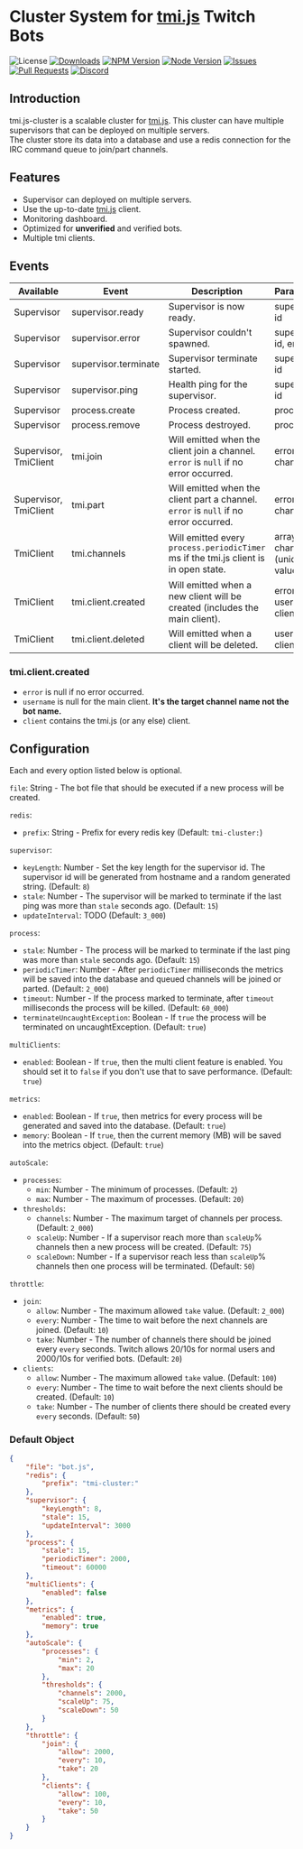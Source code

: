 # Cluster System for [tmi.js](https://github.com/tmijs/tmi.js) Twitch Bots

![License](https://img.shields.io/github/license/derpierre65/tmi.js-cluster)
[![Downloads](https://img.shields.io/npm/dt/tmi.js-cluster)](https://www.npmjs.com/package/tmi.js-cluster)
[![NPM Version](https://img.shields.io/npm/v/tmi.js-cluster)](https://www.npmjs.com/package/tmi.js-cluster)
[![Node Version](https://img.shields.io/node/v/tmi.js-cluster.svg?style=flat)](https://www.npmjs.com/package/tmi.js-cluster)
[![Issues](https://img.shields.io/github/issues/derpierre65/tmi.js-cluster)](https://github.com/derpierre65/tmi.js-cluster/issues)
[![Pull Requests](https://img.shields.io/github/issues-pr/derpierre65/tmi.js-cluster)](https://github.com/derpierre65/tmi.js-cluster/pulls)
[![Discord](https://discordapp.com/api/guilds/933758189491613707/embed.png?style=shield)](https://discord.gg/Zg4VQXZ7MG)

## Introduction

tmi.js-cluster is a scalable cluster for [tmi.js](https://github.com/tmijs/tmi.js). This cluster can have multiple supervisors that can be deployed on multiple servers.  
The cluster store its data into a database and use a redis connection for the IRC command queue to join/part channels.

## Features

- Supervisor can deployed on multiple servers.
- Use the up-to-date [tmi.js](https://github.com/tmijs/tmi.js) client.
- Monitoring dashboard.
- Optimized for **unverified** and verified bots.
- Multiple tmi clients.

## Events

| Available             | Event                | Description                                                                          | Parameters                        |
|-----------------------|----------------------|--------------------------------------------------------------------------------------|-----------------------------------|
| Supervisor            | supervisor.ready     | Supervisor is now ready.                                                             | supervisor id                     |
| Supervisor            | supervisor.error     | Supervisor couldn't spawned.                                                         | supervisor id, error              |
| Supervisor            | supervisor.terminate | Supervisor terminate started.                                                        | supervisor id                     |
| Supervisor            | supervisor.ping      | Health ping for the supervisor.                                                      | supervisor id                     |
| Supervisor            | process.create       | Process created.                                                                     | process id                        |
| Supervisor            | process.remove       | Process destroyed.                                                                   | process id                        |
| Supervisor, TmiClient | tmi.join             | Will emitted when the client join a channel. `error` is `null` if no error occurred. | error, channel                    |
| Supervisor, TmiClient | tmi.part             | Will emitted when the client part a channel. `error` is `null` if no error occurred. | error, channel                    |
| TmiClient             | tmi.channels         | Will emitted every `process.periodicTimer` ms if the tmi.js client is in open state. | array of channels (unique values) |
| TmiClient             | tmi.client.created   | Will emitted when a new client will be created (includes the main client).           | error, username, client           |
| TmiClient             | tmi.client.deleted   | Will emitted when a client will be deleted.                                          | username, client                  |

### tmi.client.created

- `error` is null if no error occurred.
- `username` is null for the main client. **It's the target channel name not the bot name.**
- `client` contains the tmi.js (or any else) client.

## Configuration

Each and every option listed below is optional.

`file`: String - The bot file that should be executed if a new process will be created.

`redis`:
- `prefix`: String - Prefix for every redis key (Default: `tmi-cluster:`)

`supervisor`:
- `keyLength`: Number - Set the key length for the supervisor id. The supervisor id will be generated from hostname and a random generated string. (Default: `8`)
- `stale`: Number - The supervisor will be marked to terminate if the last ping was more than `stale` seconds ago. (Default: `15`)
- `updateInterval`: TODO (Default: `3_000`)

`process`:
- `stale`: Number - The process will be marked to terminate if the last ping was more than `stale` seconds ago. (Default: `15`)
- `periodicTimer`: Number - After `periodicTimer` milliseconds the metrics will be saved into the database and queued channels will be joined or parted. (Default: `2_000`)
- `timeout`: Number - If the process marked to terminate, after `timeout` milliseconds the process will be killed. (Default: `60_000`)
- `terminateUncaughtException`: Boolean - If `true` the process will be terminated on uncaughtException. (Default: `true`)

`multiClients`:
- `enabled`: Boolean - If `true`, then the multi client feature is enabled. You should set it to `false` if you don't use that to save performance. (Default: `true`)

`metrics`:
- `enabled`: Boolean - If `true`, then metrics for every process will be generated and saved into the database. (Default: `true`)
- `memory`: Boolean - If `true`, then the current memory (MB) will be saved into the metrics object. (Default: `true`)

`autoScale`:
- `processes`:
	- `min`: Number - The minimum of processes. (Default: `2`)
	- `max`: Number - The maximum of processes. (Default: `20`)
- `thresholds`:
	- `channels`: Number - The maximum target of channels per process. (Default: `2_000`)
	- `scaleUp`: Number - If a supervisor reach more than `scaleUp`% channels then a new process will be created. (Default: `75`)
	- `scaleDown`: Number - If a supervisor reach less than `scaleUp`% channels then one process will be terminated. (Default: `50`)

`throttle`:
- `join`:
	- `allow`: Number - The maximum allowed `take` value. (Default: `2_000`)
	- `every`: Number - The time to wait before the next channels are joined. (Default: `10`)
	- `take`: Number - The number of channels there should be joined every `every` seconds. Twitch allows 20/10s for normal users and 2000/10s for verified bots. (Default: `20`)
- `clients`:
	- `allow`: Number - The maximum allowed `take` value. (Default: `100`)
	- `every`: Number - The time to wait before the next clients should be created. (Default: `10`)
	- `take`: Number - The number of clients there should be created every `every` seconds. (Default: `50`)

### Default Object

```json
{
	"file": "bot.js",
	"redis": {
		"prefix": "tmi-cluster:"
	},
	"supervisor": {
		"keyLength": 8,
		"stale": 15,
		"updateInterval": 3000
	},
	"process": {
		"stale": 15,
		"periodicTimer": 2000,
		"timeout": 60000
	},
	"multiClients": {
		"enabled": false
	},
	"metrics": {
		"enabled": true,
		"memory": true
	},
	"autoScale": {
		"processes": {
			"min": 2,
			"max": 20
		},
		"thresholds": {
			"channels": 2000,
			"scaleUp": 75,
			"scaleDown": 50
		}
	},
	"throttle": {
		"join": {
			"allow": 2000,
			"every": 10,
			"take": 20
		},
		"clients": {
			"allow": 100,
			"every": 10,
			"take": 50
		}
	}
}
```